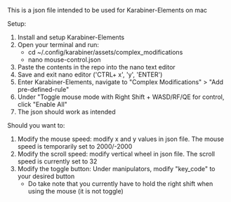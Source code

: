 This is a json file intended to be used for Karabiner-Elements on mac

Setup:
1. Install and setup Karabiner-Elements
2. Open your terminal and run:
   - cd ~/.config/karabiner/assets/complex_modifications
   - nano mouse-control.json
3. Paste the contents in the repo into the nano text editor
4. Save and exit nano editor ('CTRL+ x', 'y', 'ENTER')
5. Enter Karabiner-Elements, navigate to "Complex Modifications" > "Add pre-defined-rule"
6. Under "Toggle mouse mode with Right Shift + WASD/RF/QE for control, click "Enable All"
7. The json should work as intended

Should you want to:
1. Modify the mouse speed: modify x and y values in json file. The mouse speed is temporarily set to 2000/-2000
2. Modify the scroll speed: modify vertical wheel in json file. The scroll speed is currently set to 32
3. Modify the toggle button: Under manipulators, modify "key_code" to your desired button
   - Do take note that you currently have to hold the right shift when using the mouse (it is not toggle)
